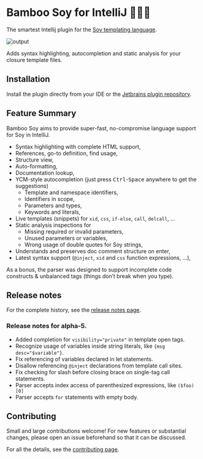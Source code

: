 # Bamboo Soy for IntelliJ 🏮🍣🏮

The smartest Intellij plugin for the [Soy templating language](https://github.com/google/closure-templates).

![output](https://user-images.githubusercontent.com/16721021/28110334-f51cae42-66e9-11e7-9ae2-211d3acf12fd.gif)

Adds syntax highlighting, autocompletion and static analysis for your closure template files.

## Installation
Install the plugin directly from your IDE or the
[Jetbrains plugin repository](https://plugins.jetbrains.com/plugin/9841-bamboo-soy).

## Feature Summary

Bamboo Soy aims to provide super-fast, no-compromise language support for Soy in IntelliJ.

 * Syntax highlighting with complete HTML support,
 * References, go-to definition, find usage,
 * Structure view,
 * Auto-formatting,
 * Documentation lookup,
 * YCM-style autocompletion (just press <kbd>Ctrl</kbd>-<kbd>Space</kbd> anywhere to get the suggestions)
   * Template and namespace identifiers,
   * Identifiers in scope,
   * Parameters and types,
   * Keywords and literals,
 * Live templates (snippets) for `xid`, `css`, `if-else`, `call`, `delcall`, ...
 * Static analysis inspections for
   * Missing required or invalid parameters,
   * Unused parameters or variables,
   * Wrong usage of double quotes for Soy strings,
 * Understands and preserves doc comment structure on enter,
 * Latest syntax support (`@inject`, `xid` and `css` function expressions, ...),

As a bonus, the parser was designed to support incomplete code constructs &
unbalanced tags (things don’t break when you type).

## Release notes

For the complete history, see the [release notes page](releasenotes.md).

### Release notes for alpha-5.

 * Added completion for `visibility="private"` in template open tags.
 * Recognize usage of variables inside string literals, like `{msg desc="$variable"}`.
 * Fix referencing of variables declared in let statements.
 * Disallow referencing `@inject` declarations from template call sites.
 * Fix checking for slash before closing brace on single-tag call statements.
 * Parser accepts index access of parenthesized expressions, like `($foo)[0]`
 * Parser accepts `for` statements with empty body.

## Contributing

Small and large contributions welcome! For new features or substantial changes, please open an issue
beforehand so that it can be discussed.

For all the details, see the [contributing page](CONTRIBUTING.md).
